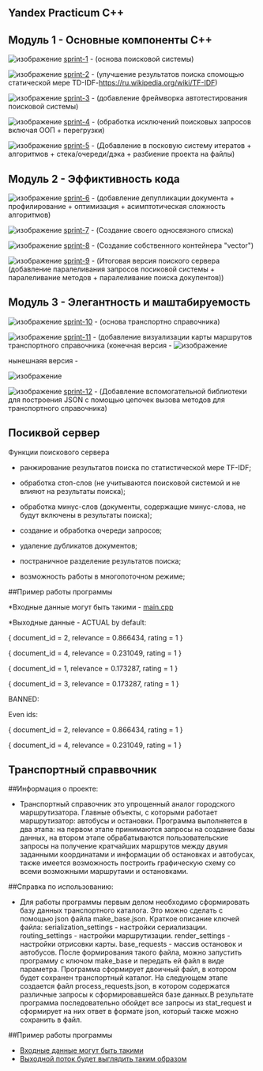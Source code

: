 ## Yandex Practicum C++

## Модуль 1 - Основные компоненты С++

![изображение](https://user-images.githubusercontent.com/110821533/235262881-bdfa2034-d4e5-4ab6-b034-5e8d2bba2bfc.png)
 [sprint-1](https://github.com/kqaba/yandex_cpp/tree/main/src/sprint_1) - (основа поисковой системы)
 
![изображение](https://user-images.githubusercontent.com/110821533/235262908-ff45f781-cb1e-4741-8c0c-1f81c7001825.png)
 [sprint-2](https://github.com/kqaba/yandex_cpp/tree/main/src/sprint_2) - (улучшение результатов поиска спомощью статической мере TD-IDF-https://ru.wikipedia.org/wiki/TF-IDF)
 
![изображение](https://user-images.githubusercontent.com/110821533/235262912-372f001c-0332-442b-8875-b24e135227a4.png)
 [sprint-3](https://github.com/kqaba/yandex_cpp/tree/main/src/sprint_3) - (добавление фреймворка автотестирования поисковой системы)
 
![изображение](https://user-images.githubusercontent.com/110821533/235262919-040b8fcb-c76c-48b8-b794-8dcb85eedcc5.png)
 [sprint-4](https://github.com/kqaba/yandex_cpp/tree/main/src/sprint_4) - (обработка исключений поисковых запросов включая ООП + перегрузки)
 
![изображение](https://user-images.githubusercontent.com/110821533/235262927-b12b4879-1ac7-49d8-ad8e-ac5824a181ce.png)
 [sprint-5](https://github.com/kqaba/yandex_cpp/tree/main/src/sprint_5) - (Добавление в посковую систему итератов + алгоритмов + стека/очереди/дэка + разбиение проекта на файлы)
 

## Модуль 2 - Эффиктивность кода 

![изображение](https://user-images.githubusercontent.com/110821533/235262930-e0b07ff9-9026-4daf-8470-98b42ed650b9.png)
 [sprint-6](https://github.com/kqaba/yandex_cpp/tree/main/src/sprint_6) - (добавление депупликации документа + профилирование + оптимизация + асимптотическая сложность алгоритмов)
 
![изображение](https://user-images.githubusercontent.com/110821533/235262935-26992f54-bb17-46d5-8d5e-db86d18b50c2.png)
[sprint-7](https://github.com/kqaba/yandex_cpp/tree/main/src/sprint_7) - (Создание своего односвязного списка)

![изображение](https://user-images.githubusercontent.com/110821533/235262942-828f56f5-17fd-4a15-8f7c-445fca0f0164.png)
 [sprint-8](https://github.com/kqaba/yandex_cpp/tree/main/src/sprint_8) - (Создание собственного контейнера "vector")
 
![изображение](https://user-images.githubusercontent.com/110821533/235262955-bdb7def7-47c2-487a-b8d0-2e468e1de4d2.png)
 [sprint-9](https://github.com/kqaba/yandex_cpp/tree/main/src/sprint_9) - (Итоговая версия поиского сервера (добавление паралеливания запросов посиковой системы + паралеливание методов + паралеливание поиска докупентов))
 

 ## Модуль 3 - Элегантность и маштабируемость 
 

![изображение](https://user-images.githubusercontent.com/110821533/235262978-e0f43987-16e3-48eb-a478-301a65de7b53.png)
 [sprint-10](https://github.com/kqaba/yandex_cpp/tree/main/src/sprint_10) - (основа транспортно справочника)
 
![изображение](https://user-images.githubusercontent.com/110821533/235262881-bdfa2034-d4e5-4ab6-b034-5e8d2bba2bfc.png) [sprint-11](https://github.com/kqaba/yandex_cpp/tree/main/src/sprint_11) - (добавление визуализации карты маршрутов транспортного справочника (конечная версия - ![изображение](https://user-images.githubusercontent.com/110821533/235263240-4ba273c5-59cb-4d5e-a8dd-fc297889467c.png)
 
нынешнаяя версия - 

![изображение](https://user-images.githubusercontent.com/110821533/235263592-abbc0211-90b2-4e2c-99a1-17adf7eb73c7.png)



![изображение](https://user-images.githubusercontent.com/110821533/235262881-bdfa2034-d4e5-4ab6-b034-5e8d2bba2bfc.png) [sprint-12](https://github.com/kqaba/yandex_cpp/tree/main/src/sprint_12) - (Добавление вспомогательной библиотеки для построения JSON с помощью цепочек вызова методов для транспортного справочника)


## Посиквой сервер

Функции поискового сервера 

 * ранжирование результатов поиска по статистической мере TF-IDF;
 
 * обработка стоп-слов (не учитываются поисковой системой и не влияют на результаты поиска);
 
 * обработка минус-слов (документы, содержащие минус-слова, не будут включены в результаты поиска);
 
 * создание и обработка очереди запросов;
 
 * удаление дубликатов документов;
 
 * постраничное разделение результатов поиска;
  
 * возможность работы в многопоточном режиме;
 
##Пример работы программы 

*Входные данные могут быть такими - [main.cpp](https://github.com/kqaba/yandex_cpp/blob/main/src/sprint_9/main.cpp)

*Выходные данные - ACTUAL by default:

{ document_id = 2, relevance = 0.866434, rating = 1 }

{ document_id = 4, relevance = 0.231049, rating = 1 }

{ document_id = 1, relevance = 0.173287, rating = 1 }

{ document_id = 3, relevance = 0.173287, rating = 1 }

BANNED:

Even ids:

{ document_id = 2, relevance = 0.866434, rating = 1 }

{ document_id = 4, relevance = 0.231049, rating = 1 }

## Транспортный справвочник 

##Информация о проекте: 

* Транспортный справочник это упрощенный аналог городского маршрутизатора. Главные объекты, с которыми работает маршрутизатор: автобусы и остановки. Программа выполняется в два этапа: на первом этапе принимаются запросы на создание базы данных, на втором этапе обрабатываются пользовательские запросы на получение кратчайших маршрутов между двумя заданными координатами и информации об остановках и автобусах, также имеется возможность построить графическую схему со всеми возможными маршрутами и остановками.

##Справка по использованию: 

* Для работы программы первым делом необходимо сформировать базу данных транспортного каталога. Это можно сделать с помощью json файла make_base.json. Краткое описание ключей файла:
serialization_settings - настройки сериализации.
routing_settings - настройки маршрутизации.
render_settings - настройки отрисовки карты.
base_requests - массив остановок и автобусов.
После формирования такого файла, можно запустить программу с ключом make_base и передать ей файл в виде параметра. Программа сформирует двоичный файл, в котором будет сохранен транспортный каталог.
На следующем этапе создается файл process_requests.json, в котором содержатся различные запросы к сформировавшейся базе данных.В результате программа последовательно обойдет все запросы из stat_request и сформирует на них ответ в формате json, который также можно сохранить в файл.

##Пример работы программы 

* [Входные данные могут быть такими](https://code.s3.yandex.net/CPP/input2.json) 
* [Выходной поток будет выглядить таким образом](https://code.s3.yandex.net/CPP/output.json)
